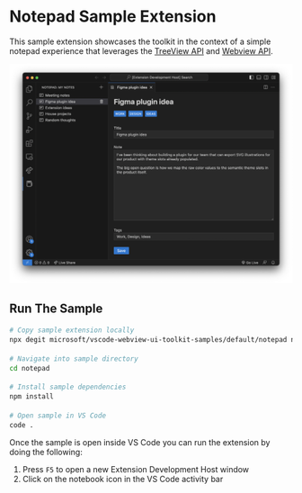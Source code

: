 # Notepad Sample Extension

This sample extension showcases the toolkit in the context of a simple notepad
experience that leverages the
[TreeView API](https://code.visualstudio.com/api/extension-guides/tree-view) and
[Webview API](https://code.visualstudio.com/api/extension-guides/webview).

![A screenshot of the sample extension.](./assets/notepad.png)

## Run The Sample

```bash
# Copy sample extension locally
npx degit microsoft/vscode-webview-ui-toolkit-samples/default/notepad notepad

# Navigate into sample directory
cd notepad

# Install sample dependencies
npm install

# Open sample in VS Code
code .
```

Once the sample is open inside VS Code you can run the extension by doing the
following:

1. Press `F5` to open a new Extension Development Host window
2. Click on the notebook icon in the VS Code activity bar
